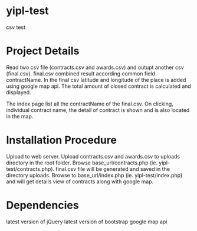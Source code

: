 # yipl-test
csv test

# Project Details
Read two csv file (contracts.csv and awards.csv) and outupt another csv (final.csv). final.csv combined result according common field contractName. In the final csv latitude and longitude of the place is added using google map api. The total amount of closed contract is calculated and displayed.

The index page list all the contractName of the final.csv. On clicking, individual contract name, the detail of contract is shown and is also located in the map.

# Installation Procedure
Upload to web server.
Upload contracts.csv and awards.csv to uploads directory in the root folder.
Browse base_url/contracts.php (ie. yipl-test/contracts.php). final.csv file will be generated and saved in the directory uploads.
Browse to base_url/index.php (ie. yipl-test/index.php) and will get details view of contracts along with google map.

# Dependencies
latest version of jQuery
latest version of bootstrap
google map api
